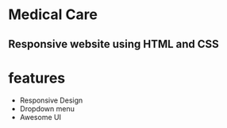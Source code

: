 # Medical Care

## Responsive website using HTML and CSS

# features 

- Responsive Design
- Dropdown menu
- Awesome UI
  
